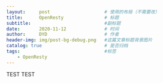 ```yaml
---
layout:     post   				    # 使用的布局（不需要改）
title:      OpenResty               # 标题
subtitle:                           #副标题
date:       2020-11-12 				# 时间
author:     DYD 				    # 作者
header-img: img/post-bg-debug.png 	#这篇文章标题背景图片
catalog: true 						# 是否归档
tags:								#标签
    - OpenResty
---
```


TEST
TEST

